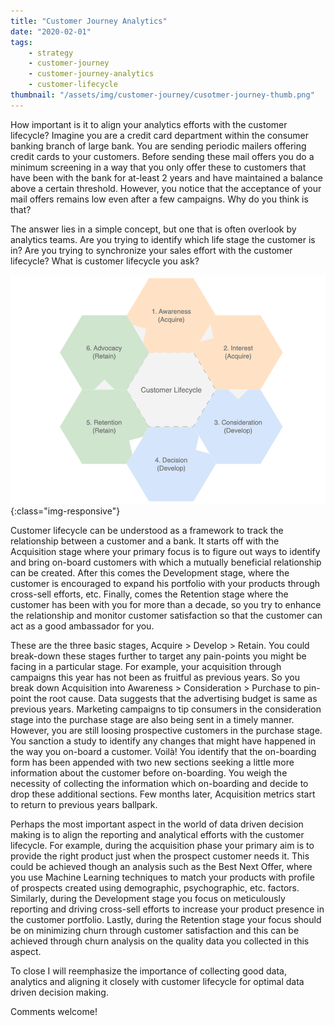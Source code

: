 ```yaml
---
title: "Customer Journey Analytics"
date: "2020-02-01"
tags:
    - strategy
    - customer-journey
    - customer-journey-analytics
    - customer-lifecycle
thumbnail: "/assets/img/customer-journey/cusotmer-journey-thumb.png"
---
```

How important is it to align your analytics efforts with the customer lifecycle? Imagine you are a credit card department within the consumer banking branch of large bank. You are sending periodic mailers offering credit cards to your customers. Before sending these mail offers you do a minimum screening in a way that you only offer these to customers that have been with the bank for at-least 2 years and have maintained a balance above a certain threshold. However, you notice that the acceptance of your mail offers remains low even after a few campaigns. Why do you think is that?

The answer lies in a simple concept, but one that is often overlook by analytics teams. Are you trying to identify which life stage the customer is in? Are you trying to synchronize your sales effort with the customer lifecycle? What is customer lifecycle you ask?

![customer-lifecycle](/assets/img/customer-journey/customer-journey.png){:class="img-responsive"}

Customer lifecycle can be understood as a framework to track the relationship between a customer and a bank. It starts off with the Acquisition stage where your primary focus is to figure out ways to identify and bring on-board customers with which a mutually beneficial relationship can be created. After this comes the Development stage, where the customer is encouraged to expand his portfolio with your products through cross-sell efforts, etc. Finally, comes the Retention stage where the customer has been with you for more than a decade, so you try to enhance the relationship and monitor customer satisfaction so that the customer can act as a good ambassador for you. 

These are the three basic stages, Acquire > Develop > Retain. You could break-down these stages further to target any pain-points you might be facing in a particular stage. For example, your acquisition through campaigns this year has not been as fruitful as previous years. So you break down Acquisition into Awareness > Consideration > Purchase to pin-point the root cause. Data suggests that the advertising budget is same as previous years. Marketing campaigns to tip consumers in the consideration stage into the purchase stage are also being sent in a timely manner. However, you are still loosing prospective customers in the purchase stage. You sanction a study to identify any changes that might have happened in the way you on-board a customer. Voilà! You identify that the on-boarding form has been appended with two new sections seeking a little more information about the customer before on-boarding. You weigh the necessity of collecting the information which on-boarding and decide to drop these additional sections. Few months later, Acquisition metrics start to return to previous years ballpark. 

Perhaps the most important aspect in the world of data driven decision making is to align the reporting and analytical efforts with the customer lifecycle. For example, during the acquisition phase your primary aim is to provide the right product just when the prospect customer needs it. This could be achieved though an analysis such as the Best Next Offer, where you use Machine Learning techniques to match your products with profile of prospects created using demographic, psychographic, etc. factors. Similarly, during the Development stage you focus on meticulously reporting and driving cross-sell efforts to increase your product presence in the customer portfolio. Lastly, during the Retention stage your focus should be on minimizing churn through customer satisfaction and this can be achieved through churn analysis on the quality data you collected in this aspect. 

To close I will reemphasize the importance of collecting good data, analytics and aligning it closely with customer lifecycle for optimal data driven decision making. 

Comments welcome!